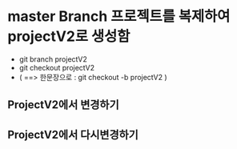 # master Branch 프로젝트를 복제하여 projectV2로 생성함
* git branch projectV2
* git checkout projectV2
* ( ==> 한문장으로 : git checkout -b projectV2 )

## ProjectV2에서 변경하기
## ProjectV2에서 다시변경하기
